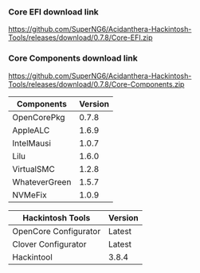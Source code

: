 
### Core EFI download link
https://github.com/SuperNG6/Acidanthera-Hackintosh-Tools/releases/download/0.7.8/Core-EFI.zip

### Core Components download link
https://github.com/SuperNG6/Acidanthera-Hackintosh-Tools/releases/download/0.7.8/Core-Components.zip

| Components    | Version               |
| ------------- | --------------------- |
| OpenCorePkg   | 0.7.8    | 
| AppleALC      | 1.6.9       |
| IntelMausi    | 1.0.7     |
| Lilu          | 1.6.0           |
| VirtualSMC    | 1.2.8     |
| WhateverGreen | 1.5.7  |
| NVMeFix       | 1.0.9        |

| Hackintosh Tools      | Version           |
| --------------------- | ----------------- |
| OpenCore Configurator | Latest            | 
| Clover Configurator   | Latest            |
| Hackintool            | 3.8.4 |


